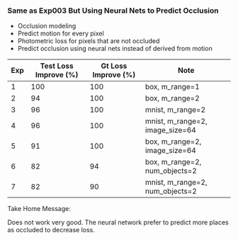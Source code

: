 ### Same as Exp003 But Using Neural Nets to Predict Occlusion

- Occlusion modeling
- Predict motion for every pixel
- Photometric loss for pixels that are not occluded
- Predict occlusion using neural nets instead of derived from motion


| Exp | Test Loss Improve (%) | Gt Loss Improve (%) | Note |
| ------------- | ----------- | ----------- | ----------- | 
| 1 | 100 | 100 | box, m_range=1 |
| 2 | 94 | 100 | box, m_range=2 |
| 3 | 96 | 100 | mnist, m_range=2 |
| 4 | 96 | 100 | mnist, m_range=2, image_size=64 |
| 5 | 91 | 100 | box, m_range=2, image_size=64 | 
| 6 | 82 | 94 | box, m_range=2, num_objects=2 |
| 7 | 82 | 90 | mnist, m_range=2, num_objects=2 | 

Take Home Message:

Does not work very good. The neural network prefer to predict more places as occluded to decrease loss.
